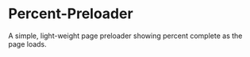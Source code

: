 # Percent-Preloader
A simple, light-weight page preloader showing percent complete as the page loads.
